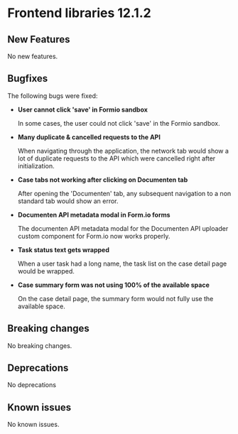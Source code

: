 # Frontend libraries 12.1.2

## New Features

No new features.

## Bugfixes

The following bugs were fixed:

* **User cannot click 'save' in Formio sandbox**

  In some cases, the user could not click 'save' in the Formio sandbox.  

* **Many duplicate & cancelled requests to the API**

  When navigating through the application, 
  the network tab would show a lot of duplicate requests to the API 
  which were cancelled right after initialization.

* **Case tabs not working after clicking on Documenten tab**

  After opening the 'Documenten' tab, any subsequent navigation to a non standard tab would show an error.

* **Documenten API metadata modal in Form.io forms**

  The documenten API metadata modal for the Documenten API uploader custom component for Form.io now works properly.

* **Task status text gets wrapped**

  When a user task had a long name, the task list on the case detail page would be wrapped.

* **Case summary form was not using 100% of the available space**

  On the case detail page, the summary form would not fully use the available space.


## Breaking changes

No breaking changes.

## Deprecations

No deprecations

## Known issues

No known issues.

